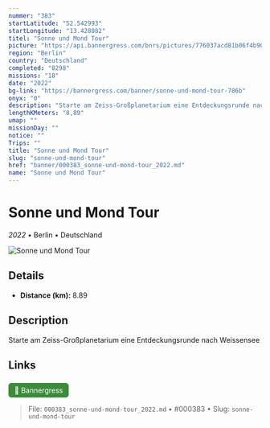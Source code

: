 ```yaml
---
nummer: "383"
startLatitude: "52.542993"
startLongitude: "13.428082"
titel: "Sonne und Mond Tour"
picture: "https://api.bannergress.com/bnrs/pictures/776037acd81b06f4b9016319ea6e4805"
region: "Berlin"
country: "Deutschland"
completed: "8298"
missions: "18"
date: "2022"
bg-link: "https://bannergress.com/banner/sonne-und-mond-tour-786b"
onyx: "0"
description: "Starte am Zeiss-Großplanetarium eine Entdeckungsrunde nach Weissensee"
lengthKMeters: "8,89"
umap: ""
missionDay: ""
notice: ""
Trips: ""
title: "Sonne und Mond Tour"
slug: "sonne-und-mond-tour"
href: "banner/000383_sonne-und-mond-tour_2022.md"
name: "Sonne und Mond Tour"
---
```

# Sonne und Mond Tour

*2022* • Berlin • Deutschland

![Sonne und Mond Tour](https://api.bannergress.com/bnrs/pictures/776037acd81b06f4b9016319ea6e4805)



## Details
- **Distance (km):** 8.89






## Description
Starte am Zeiss-Großplanetarium eine Entdeckungsrunde nach Weissensee



## Links
<a href="https://bannergress.com/banner/sonne-und-mond-tour-786b" style="display:inline-block;margin:6px 8px 0 0;padding:6px 12px;background:#3c8b3c;color:#fff;text-decoration:none;border-radius:6px;">🔗 Bannergress</a>




> File: `000383_sonne-und-mond-tour_2022.md` • #000383 • Slug: `sonne-und-mond-tour`
